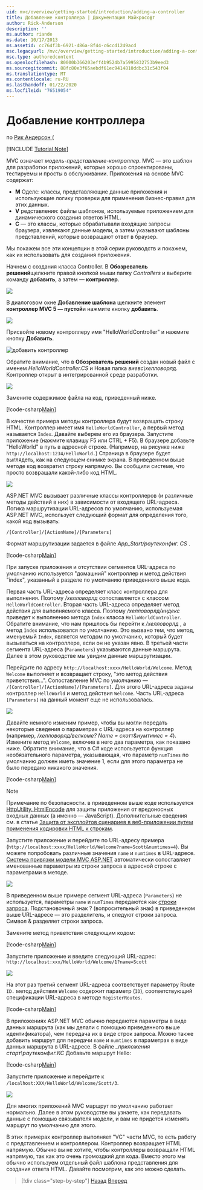 ```yaml
---
uid: mvc/overview/getting-started/introduction/adding-a-controller
title: Добавление контроллера | Документация Майкрософт
author: Rick-Anderson
description: ''
ms.author: riande
ms.date: 10/17/2013
ms.assetid: cc764f3b-6921-486a-8f44-c6ccd1249acd
msc.legacyurl: /mvc/overview/getting-started/introduction/adding-a-controller
msc.type: authoredcontent
ms.openlocfilehash: 80000b366203eff4b9524b7a5995832753b9eed3
ms.sourcegitcommit: 88fc80e3f65aebdf61ec9414810ddbc31c543f04
ms.translationtype: MT
ms.contentlocale: ru-RU
ms.lasthandoff: 01/22/2020
ms.locfileid: "76519054"
---
```

# <a name="adding-a-controller"></a>Добавление контроллера

по [Рик Андерсон (]((https://twitter.com/RickAndMSFT))

[!INCLUDE [Tutorial Note](index.md)]

MVC означает *модель-представление-контроллер*. MVC — это шаблон для разработки приложений, которые хорошо спроектированы, тестируемы и просты в обслуживании. Приложения на основе MVC содержат:

- **M** Оделс: классы, представляющие данные приложения и использующие логику проверки для применения бизнес-правил для этих данных.
- **V** редставления: файлы шаблонов, используемые приложением для динамического создания ответов HTML.
- **C** — это классы, которые обрабатывали входящие запросы браузера, извлекают данные модели, а затем указывают шаблоны представлений, которые возвращают ответ в браузер.

Мы покажем все эти концепции в этой серии руководств и покажем, как их использовать для создания приложения.

Начнем с создания класса Controller. В **Обозреватель решений**щелкните правой кнопкой мыши папку *Controllers* и выберите команду **добавить**, а затем — **контроллер**.

![](adding-a-controller/_static/image1.png)

В диалоговом окне **Добавление шаблона** щелкните элемент **контроллер MVC 5 — пустой**и нажмите кнопку **добавить**.

![](adding-a-controller/_static/image2.png)  

Присвойте новому контроллеру имя "HelloWorldController" и нажмите кнопку **Добавить**.

![добавить контроллер](adding-a-controller/_static/image3.png)

Обратите внимание, что в **Обозреватель решений** создан новый файл с именем *HelloWorldController.CS* и Новая папка *виевс\хелловорлд*. Контроллер открыт в интегрированной среде разработки.

![](adding-a-controller/_static/image4.png)

Замените содержимое файла на код, приведенный ниже.

[!code-csharp[Main](adding-a-controller/samples/sample1.cs)]

В качестве примера методы контроллера будут возвращать строку HTML. Контроллер имеет имя `HelloWorldController`, а первый метод называется `Index`. Давайте выберем его из браузера. Запустите приложение (нажмите клавишу F5 или CTRL + F5). В браузере добавьте &quot;HelloWorld&quot; в путь в адресной строке. (Например, на рисунке ниже `http://localhost:1234/HelloWorld.`) Страница в браузере будет выглядеть, как на следующем снимке экрана. В приведенном выше методе код возвратил строку напрямую. Вы сообщили системе, что просто возвращали какой-либо код HTML.

![](adding-a-controller/_static/image5.png)

ASP.NET MVC вызывает различные классы контроллеров (и различные методы действий в них) в зависимости от входящего URL-адреса. Логика маршрутизации URL-адресов по умолчанию, используемая ASP.NET MVC, использует следующий формат для определения того, какой код вызывать:

`/[Controller]/[ActionName]/[Parameters]`

Формат маршрутизации задается в файле *App\_Start/раутеконфиг. CS* .

[!code-csharp[Main](adding-a-controller/samples/sample2.cs?highlight=7-8)]

При запуске приложения и отсутствии сегментов URL-адреса по умолчанию используется "домашний" контроллер и метод действия "index", указанный в разделе по умолчанию приведенного выше кода.

Первая часть URL-адреса определяет класс контроллера для выполнения. Поэтому */хелловорлд* сопоставляется с классом `HelloWorldController`. Вторая часть URL-адреса определяет метод действия для выполняемого класса. Поэтому */хелловорлд/индекс* приведет к выполнению метода `Index` класса `HelloWorldController`. Обратите внимание, что нам пришлось бы перейти к */хелловорлд* , а метод `Index` использовался по умолчанию. Это вызвано тем, что метод, именуемый `Index`, является методом по умолчанию, который будет вызываться на контроллере, если он не указан явно. В третьей части сегмента URL-адреса (`Parameters`) указываются данные маршрута. Далее в этом руководстве мы увидим данные маршрутизации.

Перейдите по адресу `http://localhost:xxxx/HelloWorld/Welcome`. Метод `Welcome` выполняет и возвращает строку, &quot;это метод действия приветствия...&quot;. Сопоставление MVC по умолчанию — `/[Controller]/[ActionName]/[Parameters]`. Для этого URL-адреса заданы контроллер `HelloWorld` и метод действия `Welcome`. Часть URL-адреса `[Parameters]` на данный момент еще не использовалась.

![](adding-a-controller/_static/image6.png)

Давайте немного изменим пример, чтобы вы могли передать некоторые сведения о параметрах с URL-адреса на контроллер (например, */хелловорлд/велкоме? Name = скотт&amp;нумтимес = 4*). Измените метод `Welcome`, включив в него два параметра, как показано ниже. Обратите внимание, что в C# коде используется функция необязательного параметра, указывающая, что параметр `numTimes` по умолчанию должен иметь значение 1, если для этого параметра не было передано никакого значения.

[!code-csharp[Main](adding-a-controller/samples/sample3.cs)]

> [!NOTE]
> Примечание по безопасности. в приведенном выше коде используется [HttpUtility. HtmlEncode](https://msdn.microsoft.com/library/ee360286(v=vs.110).aspx) для защиты приложения от вредоносных входных данных (а именно — JavaScript). Дополнительные сведения см. в статье [Защита от эксплойтов сценариев в веб-приложении путем применения кодировки HTML к строкам](https://msdn.microsoft.com/library/a2a4yykt(v=vs.100).aspx).

 Запустите приложение и перейдите по URL-адресу примера (`http://localhost:xxxx/HelloWorld/Welcome?name=Scott&numtimes=4`). Вы можете попробовать различные значения `name` и `numtimes` в URL-адресе. [Система привязки модели MVC ASP.NET](http://odetocode.com/Blogs/scott/archive/2009/04/27/6-tips-for-asp-net-mvc-model-binding.aspx) автоматически сопоставляет именованные параметры из строки запроса в адресной строке с параметрами в методе.

![](adding-a-controller/_static/image7.png)

В приведенном выше примере сегмент URL-адреса (`Parameters`) не используется, параметры `name` и `numTimes` передаются как [строки запроса](http://en.wikipedia.org/wiki/Query_string). Подстановочный знак ? (вопросительный знак) в приведенном выше URL-адресе — это разделитель, и следуют строки запроса. Символ &amp; разделяет строки запроса.

Замените метод приветствия следующим кодом:

[!code-csharp[Main](adding-a-controller/samples/sample4.cs)]

Запустите приложение и введите следующий URL-адрес: `http://localhost:xxx/HelloWorld/Welcome/1?name=Scott`

![](adding-a-controller/_static/image8.png)

На этот раз третий сегмент URL-адреса соответствует параметру Route `ID.` метод действия `Welcome` содержит параметр (`ID`), соответствующий спецификации URL-адреса в методе `RegisterRoutes`.

[!code-csharp[Main](adding-a-controller/samples/sample5.cs?highlight=7)]

В приложениях ASP.NET MVC обычно передаются параметры в виде данных маршрута (как мы делали с помощью приведенного выше идентификатора), чем передача их в виде строк запроса. Можно также добавить маршрут для передачи `name` и `numtimes` в параметрах в виде данных маршрута в URL-адресе. В файле *\_приложения старт\раутеконфиг.КС* Добавьте маршрут Hello:

[!code-csharp[Main](adding-a-controller/samples/sample6.cs?highlight=13-16)]

Запустите приложение и перейдите к `/localhost:XXX/HelloWorld/Welcome/Scott/3`.

![](adding-a-controller/_static/image9.png)

Для многих приложений MVC маршрут по умолчанию работает нормально. Далее в этом руководстве вы узнаете, как передавать данные с помощью связывателя модели, и вам не придется изменять маршрут по умолчанию для этого.

В этих примерах контроллер выполняет &quot;VC&quot; части MVC, то есть работу с представлением и контроллером. Контроллер возвращает HTML напрямую. Обычно вы не хотите, чтобы контроллеры возвращали HTML напрямую, так как это очень громоздкий для кода. Вместо этого мы обычно используем отдельный файл шаблона представления для создания ответа HTML. Давайте посмотрим, как это можно сделать.

> [!div class="step-by-step"]
> [Назад](getting-started.md)
> [Вперед](adding-a-view.md)
